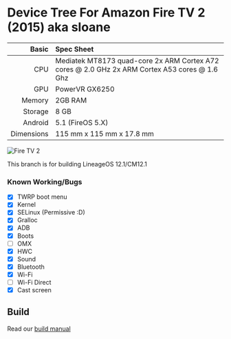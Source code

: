Device Tree For Amazon Fire TV 2 (2015) aka sloane
================================

Basic   | Spec Sheet
-------:|:--------------------------------------------------
CPU     | Mediatek MT8173 quad-core 2x ARM Cortex A72 cores @ 2.0 GHz 2x ARM Cortex A53 cores @ 1.6 Ghz
GPU     | PowerVR GX6250
Memory  | 2GB RAM
Storage | 8 GB
Android | 5.1 (FireOS 5.X)
Dimensions | 115 mm x 115 mm x 17.8 mm

![Fire TV 2](https://thumbor.forbes.com/thumbor/960x0/https%3A%2F%2Fblogs-images.forbes.com%2Faarontilley%2Ffiles%2F2015%2F09%2FAmazonFireTV-1200-80.jpg "Fire TV 2")

This branch is for building LineageOS 12.1/CM12.1

### Known Working/Bugs
- [x] TWRP boot menu
- [x] Kernel
- [x] SELinux (Permissive :D)
- [x] Gralloc
- [x] ADB
- [x] Boots
- [ ] OMX
- [x] HWC
- [x] Sound
- [x] Bluetooth
- [x] Wi-Fi
- [ ] Wi-Fi Direct
- [x] Cast screen

## Build ##
Read our [build manual](https://github.com/R0rt1z2/android_device_amazon_sloane/blob/cm-12.1/BUILD.md "Build Manual")
